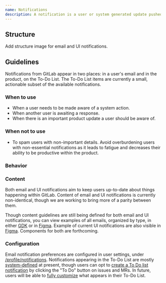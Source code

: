 ```yaml
---
name: Notifications
description: A notification is a user or system generated update pushed to users.
---
```


## Structure

<todo>Add structure image for email and UI notifications.</todo>

## Guidelines

Notifications from GitLab appear in two places: in a user's email and in the product, on the To-Do List. The To-Do List items are currently a small, actionable subset of the available notifications.

### When to use

- When a user needs to be made aware of a system action.
- When another user is awaiting a response.
- When there is an important product update a user should be aware of.

### When not to use

- To spam users with non-important details. Avoid overburdening users with non-essential notifications as it leads to fatigue and decreases their ability to be productive within the product.

### Behavior

### Content

Both email and UI notifications aim to keep users up-to-date about things happening within GitLab. Content of email and UI notifications is currently non-identical, though we are working to bring more of a parity between them. 

Though content guidelines are still being defined for both email and UI notifications, you can view examples of all emails, organized by type, in either [GDK](https://docs.gitlab.com/ee/development/emails.html#mailer-previews) or in [Figma](https://www.figma.com/design/wRoOy8FwgL5f3uhEP0gMyv/Define-guidelines-for-notifications-Pajamas-%E2%80%A2-%231888?node-id=12307-26544&t=ctKNm5g1co2EWxZi-1). Example of current UI notifications are also visible in [Figma](https://www.figma.com/design/uH0dVVB1PBdJ929KEiGqFf/Notifications?node-id=6977-111489&t=IdcDigotUwYmlbdv-1). Components for both are forthcoming.

### Configuration

Email notification preferences are configured in user settings, under [/profile/notifications](https://gitlab.com/-/profile/notifications). Notifications appearing in the To-Do List are mostly [system-defined](https://docs.gitlab.com/ee/user/todos.html#actions-that-create-to-do-items) at present, though users can opt to [create a To Do list notification](https://docs.gitlab.com/ee/user/todos.html#create-a-to-do-item) by clicking the "To Do" button on issues and MRs. In future, users will be able to [fully customize](https://gitlab.com/gitlab-org/gitlab/-/issues/320912) what appears in their To-Do List. 
